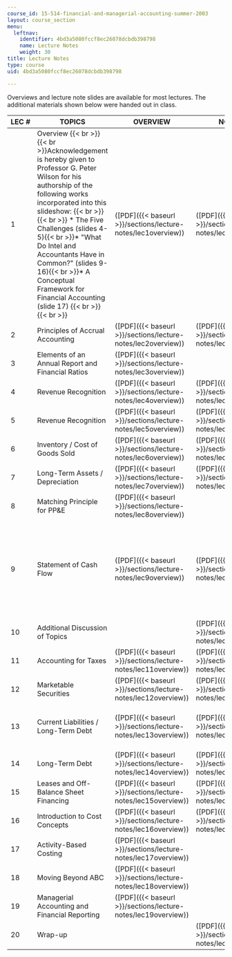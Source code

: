 ```yaml
---
course_id: 15-514-financial-and-managerial-accounting-summer-2003
layout: course_section
menu:
  leftnav:
    identifier: 4bd3a5080fccf8ec26078dcbdb398798
    name: Lecture Notes
    weight: 30
title: Lecture Notes
type: course
uid: 4bd3a5080fccf8ec26078dcbdb398798

---
```


Overviews and lecture note slides are available for most lectures. The additional materials shown below were handed out in class.

| LEC # | TOPICS | OVERVIEW | NOTES | HANDOUTS |
| --- | --- | --- | --- | --- |
| 1 | Overview  {{< br >}}  {{< br >}}Acknowledgement is hereby given to Professor G. Peter Wilson for his authorship of the following works incorporated into this slideshow: {{< br >}}{{< br >}} *   The Five Challenges (slides 4-5){{< br >}}*   "What Do Intel and Accountants Have in Common?" (slides 9-16){{< br >}}*   A Conceptual Framework for Financial Accounting (slide 17) {{< br >}}{{< br >}}  | ([PDF]({{< baseurl >}}/sections/lecture-notes/lec1overview)) | ([PDF]({{< baseurl >}}/sections/lecture-notes/lec1notes)) | &nbsp; |
| 2 | Principles of Accrual Accounting | ([PDF]({{< baseurl >}}/sections/lecture-notes/lec2overview)) | ([PDF]({{< baseurl >}}/sections/lecture-notes/lec2)) | &nbsp; |
| 3 | Elements of an Annual Report and Financial Ratios | ([PDF]({{< baseurl >}}/sections/lecture-notes/lec3overview)) | &nbsp; |
| 4 | Revenue Recognition | ([PDF]({{< baseurl >}}/sections/lecture-notes/lec4overview)) | ([PDF]({{< baseurl >}}/sections/lecture-notes/lec4notes)) | &nbsp; |
| 5 | Revenue Recognition | ([PDF]({{< baseurl >}}/sections/lecture-notes/lec5overview)) | ([PDF]({{< baseurl >}}/sections/lecture-notes/lec5notes)) | &nbsp; |
| 6 | Inventory / Cost of Goods Sold | ([PDF]({{< baseurl >}}/sections/lecture-notes/lec6overview)) | ([PDF]({{< baseurl >}}/sections/lecture-notes/lec6notes)) | &nbsp; |
| 7 | Long-Term Assets / Depreciation | ([PDF]({{< baseurl >}}/sections/lecture-notes/lec7overview)) | ([PDF]({{< baseurl >}}/sections/lecture-notes/lec7notes)) | &nbsp; |
| 8 | Matching Principle for PP&E | ([PDF]({{< baseurl >}}/sections/lecture-notes/lec8overview)) | &nbsp; |
| 9 | Statement of Cash Flow | ([PDF]({{< baseurl >}}/sections/lecture-notes/lec9overview)) | ([PDF]({{< baseurl >}}/sections/lecture-notes/lec9notes)) | Exercise for Preparing the Statement of Cash Flows ([PDF]({{< baseurl >}}/sections/lecture-notes/lec9handout1))  {{< br >}}Note on Cash Flow Statements ([PDF]({{< baseurl >}}/sections/lecture-notes/lec9handout2)) |
| 10 | Additional Discussion of Topics | &nbsp; | ([PDF]({{< baseurl >}}/sections/lecture-notes/lec10notes)) | &nbsp; |
| 11 | Accounting for Taxes | ([PDF]({{< baseurl >}}/sections/lecture-notes/lec11overview)) | ([PDF]({{< baseurl >}}/sections/lecture-notes/lec11notes)) | &nbsp; |
| 12 | Marketable Securities | ([PDF]({{< baseurl >}}/sections/lecture-notes/lec12overview)) | ([PDF]({{< baseurl >}}/sections/lecture-notes/lec12notes)) | &nbsp; |
| 13 | Current Liabilities / Long-Term Debt | ([PDF]({{< baseurl >}}/sections/lecture-notes/lec13overview)) | ([PDF]({{< baseurl >}}/sections/lecture-notes/lec13notes)) | Class Preparation Questions ([PDF]({{< baseurl >}}/sections/lecture-notes/lec13caseprep)) |
| 14 | Long-Term Debt | ([PDF]({{< baseurl >}}/sections/lecture-notes/lec14overview)) | ([PDF]({{< baseurl >}}/sections/lecture-notes/lec14notes)) | &nbsp; |
| 15 | Leases and Off-Balance Sheet Financing | ([PDF]({{< baseurl >}}/sections/lecture-notes/lec15overview)) | ([PDF]({{< baseurl >}}/sections/lecture-notes/lec15notes)) | &nbsp; |
| 16 | Introduction to Cost Concepts | ([PDF]({{< baseurl >}}/sections/lecture-notes/lec16overview)) | ([PDF]({{< baseurl >}}/sections/lecture-notes/lec16notes)) | &nbsp; |
| 17 | Activity-Based Costing | ([PDF]({{< baseurl >}}/sections/lecture-notes/lec17overview)) | &nbsp; |
| 18 | Moving Beyond ABC | ([PDF]({{< baseurl >}}/sections/lecture-notes/lec18overview)) | &nbsp; |
| 19 | Managerial Accounting and Financial Reporting | ([PDF]({{< baseurl >}}/sections/lecture-notes/lec19overview)) | &nbsp; |
| 20 | Wrap-up | &nbsp; | ([PDF]({{< baseurl >}}/sections/lecture-notes/lec20notes)) |
